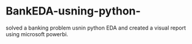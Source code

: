 # BankEDA-usning-python-
solved a banking problem usnin python EDA and created a visual report using microsoft powerbi.

